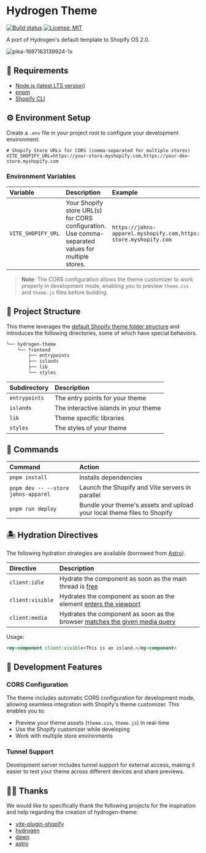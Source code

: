 # Hydrogen Theme

[![Build status](https://github.com/G2Digital/theme-blank-shopify/actions/workflows/ci.yml/badge.svg?branch=main)](https://github.com/montalvomiguelo/hydrogen-theme/actions/workflows/ci.yml?query=branch%3Amain)
[![License: MIT](https://img.shields.io/badge/License-MIT-green.svg)](https://github.com/G2Digital/theme-blank-shopify/blob/main/LICENSE.md)

A port of Hydrogen's default template to Shopify OS 2.0.

![pika-1697163139924-1x](https://github.com/montalvomiguelo/hydrogen-theme/assets/5134470/d92f6135-62d8-4a7d-a612-c812c6652da1)

## 🔨 Requirements

- [Node.js (latest LTS version)](https://nodejs.org/en/)
- [pnpm](https://pnpm.io/)
- [Shopify CLI](https://shopify.dev/themes/tools/cli)

## ⚙️ Environment Setup

Create a `.env` file in your project root to configure your development environment:

```env
# Shopify Store URLs for CORS (comma-separated for multiple stores)
VITE_SHOPIFY_URL=https://your-store.myshopify.com,https://your-dev-store.myshopify.com
```

### Environment Variables

| Variable           | Description                                                                                           | Example                                                            |
| :----------------- | :---------------------------------------------------------------------------------------------------- | :----------------------------------------------------------------- |
| `VITE_SHOPIFY_URL` | Your Shopify store URL(s) for CORS configuration. Use comma-separated values for multiple stores.     | `https://johns-apparel.myshopify.com,https://test-store.myshopify.com` |

> **Note**: The CORS configuration allows the theme customizer to work properly in development mode, enabling you to preview `theme.css` and `theme.js` files before building.

## 🚀 Project Structure

This theme leverages the [default Shopify theme folder structure](https://shopify.dev/themes/tools/github#repository-structure) and introduces the following directories, some of which have special behaviors.

```bash
└── hydrogen-theme
    └── frontend
        ├── entrypoints
        ├── islands
        ├── lib
        └── styles
```

| Subdirectory  | Description                           |
| :------------ | :------------------------------------ |
| `entrypoints` | The entry points for your theme       |
| `islands`     | The interactive islands in your theme |
| `lib`         | Theme specific libraries              |
| `styles`      | The styles of your theme              |

## 🧞 Commands

| Command                             | Action                                                                  |
| :---------------------------------- | :---------------------------------------------------------------------- |
| `pnpm install`                      | Installs dependencies                                                   |
| `pnpm dev -- --store johns-apparel` | Launch the Shopify and Vite servers in parallel                         |
| `pnpm run deploy`                   | Bundle your theme's assets and upload your local theme files to Shopify |

## 🏝️ Hydration Directives

The following hydration strategies are available (borrowed from [Astro](https://docs.astro.build/en/concepts/islands/)).

| Directive        | Description                                                                                                                                       |
| :--------------- | :------------------------------------------------------------------------------------------------------------------------------------------------ |
| `client:idle`    | Hydrate the component as soon as the main thread is [free](https://developer.mozilla.org/en-US/docs/Web/API/Window/requestIdleCallback)           |
| `client:visible` | Hydrates the component as soon as the element [enters the viewport](https://developer.mozilla.org/en-US/docs/Web/API/Intersection_Observer_API)   |
| `client:media`   | Hydrates the component as soon as the browser [matches the given media query](https://developer.mozilla.org/en-US/docs/Web/API/Window/matchMedia) |

Usage:

```html
<my-component client:visible>This is an island.</my-component>
```

## 🔧 Development Features

### CORS Configuration
The theme includes automatic CORS configuration for development mode, allowing seamless integration with Shopify's theme customizer. This enables you to:

- Preview your theme assets (`theme.css`, `theme.js`) in real-time
- Use the Shopify customizer while developing
- Work with multiple store environments

### Tunnel Support
Development server includes tunnel support for external access, making it easier to test your theme across different devices and share previews.

## 🙇‍♂️ Thanks

We would like to specifically thank the following projects for the inspiration and help regarding the creation of hydrogen-theme:

- [vite-plugin-shopify](https://github.com/barrel/shopify-vite)
- [hydrogen](https://github.com/Shopify/hydrogen)
- [dawn](https://github.com/Shopify/dawn)
- [astro](https://github.com/withastro/astro)